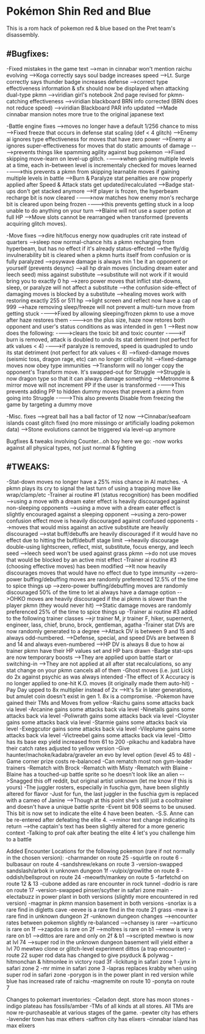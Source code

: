 # Pokémon Shin Red and Blue

This is a rom hack of pokemon red & blue based on the Pret team's disassembly.

#Bugfixes:
-----------
-Fixed mistakes in the game text
-->man in cinnabar won't mention raichu evolving
-->Koga correctly says soul badge increases speed
-->Lt. Surge correctly says thunder badge increases defense
-->correct type effectiveness information & sfx should now be displayed when attacking dual-type pkmn
-->viridian girl's notebook 2nd page revised for pkmn-catching effectiveness
-->viridian blackboard BRN info corrected (BRN does not reduce speed)
-->viridian Blackboard PAR info updated
-->Made cinnabar mansion notes more true to the original japanese text

-Battle engine fixes
-->moves no longer have a default 1/256 chance to miss
-->Fixed freeze that occurs in defense stat scaling (def < 4 glitch)
-->Enemy ai ignores type effectiveness for moves that have zero power
-->Enemy ai ignores super-effectiveness for moves that do static amounts of damage
---->prevents things like spamming agility against bug pokemon
-->Fixed skipping move-learn on level-up glitch. 
---->when gaining multiple levels at a time, each in-between level is incrementaly checked for moves learned
---->this prevents a pkmn from skipping learnable moves if gaining multiple levels in battle
-->Burn & Paralyze stat penalties are now properly applied after Speed & Attack stats get updated/recalculated
-->Badge stat-ups don't get stacked anymore
-->If player is frozen, the hyperbeam recharge bit is now cleared
---->now matches how enemy mon's recharge bit is cleared upon being frozen
---->this prevents getting stuck in a loop unable to do anything on your turn
-->Blaine will not use a super potion at full HP
-->Move slots cannot be rearranged when transformed (prevents acquiring glitch moves).

-Move fixes
-->dire hit/focus energy now quadruples crit rate instead of quarters
-->sleep now normal-chance hits a pkmn recharging from hyperbeam, but has no effect if it's already status-effected
-->the fly/dig invulnerability bit is cleared when a pkmn hurts itself from confusion or is fully paralyzed
-->psywave damage is always min 1 be it an opponent or yourself (prevents desync)
-->all hp drain moves (including dream eater and leech seed) miss against substitute
-->substitute will not work if it would bring you to exactly 0 hp
-->zero power moves that inflict stat-downs, sleep, or paralyze will not affect a substitute
-->the confusion side-effect of damaging moves is blocked by a substitute
-->healing moves work with restoring exactly 255 or 511 hp 
-->light screen and reflect now have a cap of 999
-->haze removing sleep/freeze will not prevent a multi-turn move from getting stuck
---->Fixed by allowing sleeping/frozen pkmn to use a move after haze restores them
---->on the plus size, haze now retores both opponent and user's status conditions as was intended in gen 1
-->Rest now does the following:
---->clears the toxic bit and toxic counter
---->if burn is removed, attack is doubled to undo its stat detriment (not perfect for atk values < 4)
---->if paralyze is removed, speed is quadrupled to undo its stat detriment (not perfect for atk values < 8)
-->fixed-damage moves (seismic toss, dragon rage, etc) can no longer critically hit
-->fixed-damage moves now obey type immunities
-->Transform will no longer copy the opponent's Transform move. It's swapped-out for Struggle
-->Struggle is now dragon type so that it can always damage something
-->Metronome & mirror move will not increment PP if the user is transformed
---->This prevents adding PP to hidden dummy moves that prevent a pkmn from going into Struggle
---->This also prevents Disable from freezing the game by targeting a dummy move

-Misc. fixes
-->great ball has a ball factor of 12 now
-->Cinnabar/seafoam islands coast glitch fixed (no more missingo or artificially loading pokemon data)
-->Stone evolutions cannot be triggered via level-up anymore

Bugfixes & tweaks involving Counter...oh boy here we go:
-now works against all physical types, not just normal & fighting


#TWEAKS:
-----------
-Stat-down moves no longer have a 25% miss chance in AI matches.
-A pkmn plays its cry to signal the last turn of using a trapping move like wrap/clamp/etc
-Trainer ai routine #1 (status recognition) has been modified
-->using a move with a dream eater effect is heavily discouraged against non-sleeping opponents
-->using a move with a dream eater effect is slightly encouraged against a sleeping opponent
-->using a zero-power confusion effect move is heavily discouraged against confused opponents
-->moves that would miss against an active substitute are heavily discouraged
-->stat buff/debuffs are heavily discouraged if it would have no effect due to hitting the buff/debuff stage limit
-->heavily discourage double-using lightscreen, reflect, mist, substitute, focus energy, and leech seed
-->leech seed won't be used against grass pkmn
-->do not use moves that would be blocked by an active mist effect
-Trainer ai routine #3 (choosing effective moves) has been modified
-->It now heavily discourages moves that would have no effect due to type immunity
-->zero-power buffing/debuffing moves are randomly preferenced 12.5% of the time to spice things up
-->zero-power buffing/debuffing moves are randomly discouraged 50% of the time to let ai always have a damage option
-->OHKO moves are heavily discouraged if the ai pkmn is slower than the player pkmn (they would never hit)
-->Static damage moves are randomly preferenced 25% of the time to spice things up
-Trainer ai routine #3 added to the following trainer classes
-->jr trainer M, jr trainer F, hiker, supernerd, engineer, lass, chief, bruno, brock, gentleman, agatha
-Trainer stat DVs are now randomly generated to a degree
-->Attack DV is between 9 and 15 and always odd-numbered.
-->Defense, special, and speed DVs are between 8 and 14 and always even-numbered
-->HP DV is always 8 due to how ai trainer pkmn have their HP values set and HP bars drawn
-Badge stat-ups are now temporary boosts
-->They are applied upon battle start or switching-in
-->They are not applied at all after stat recalculations, so any stat change on your pkmn cancels all of them
-Ghost moves (i.e. just Lick) do 2x against psychic as was always intended
-The effect of X Accuracy is no longer applied to one-hit K.O. moves (it originally made them auto-hit)
-Pay Day upped to 8x multiplier instead of 2x
-->It's 5x in later generations, but amulet coin doesn't exist in gen 1. 8x is a compromise.
-Pokemon have gained their TMs and Moves from yellow
-Raichu gains some attacks back via level
-Arcanine gains some attacks back via level
-Ninetails gains some attacks back via level
-Poliwrath gains some attacks back via level
-Cloyster gains some attacks back via level
-Starmie gains some attacks back via level
-Exeggcutor gains some attacks back via level
-Vileplume gains some attacks back via level
-Victreebel gains some attacks back via level
-Ditto has its base exp yield increased from 61 to 200
-pikachu and kadabra have their catch rates adjusted to yellow version
-Give haunter/machoke/kadabra/graveler an evo by level option (level 45 to 48)
-Game corner prize costs re-balanced
-Can rematch most non gym-leader trainers
-Rematch with Brock
-Rematch with Misty
-Rematch with Blaine
-Blaine has a touched-up battle sprite so he doesn't look like an alien
-->Snagged this off reddit, but original artist unknown (let me know if this is yours)
-The juggler rosters, especially in fuschia gym, have been slightly altered for flavor
-Just for fun, the last juggler in the fuschia gym is replaced with a cameo of Janine
-->Though at this point she's still just a cooltrainer and doesn't have a unique battle sprite
-Event bit 908 seems to be unused. This bit is now set to indicate the elite 4 have been beaten.
-S.S. Anne can be re-entered after defeating the elite 4.
-->minor text change indicating its return
-->the captain's text has been slightly altered for a more generic context
-Talking to prof oak after beating the elite 4 let's you challenge him to a battle

Added Encounter Locations for the following pokemon (rare if not normally in the chosen version):
-charmander on route 25
-squirtle on route 6
-bulbasaur on route 4 
-sandshrew/ekans on route 3
-version-swapped sandslash/arbok in unknown dungeon 1f
-vulpix/growlithe on route 8
-oddish/bellsprout on route 24
-meowth/mankey on route 5
-farfetchd on route 12 & 13
-cubone added as rare encounter in rock tunnel
-dodrio is rare on route 17
-version-swapped pinser/scyther in safari zone main
-electabuzz in power plant in both versions (slightly more encountered in red version)
-magmar in pkmn mansion basement in both versions
-snorlax is a rare find in digletts cave
-eevee is a rare find in the route 21 grass
-mew is a rare find in unknown dungeon 2f
-unknown dungeon changes
-->encounter rates between pokemon slightly re-balanced
-->chansey is rarer
-->articuno is rare on 1f
-->zapdos is rare on 2f
-->moltres is rare on b1
-->mew is very rare on b1
-->dittos are rare and only on 2f & b1
-->scripted mewtwo is now at lvl 74
-->super rod in the unknown dungeon basement will yield either a lvl 70 mewtwo clone or glitch-level experiment dittos (a trap encounter)
-route 22 super rod data has changed to give psyduck & polywag
-hitmonchan & hitmonlee in victory road 3f
-lickitung in safari zone 1
-jynx in safari zone 2
-mr mime in safari zone 3
-lapras replaces krabby when using super rod in safari zone
-porygon is in the power plant in red version while blue has increased rate of raichu
-magnemite on route 10
-ponyta on route 7

Changes to pokemart inventories:
-Celadon dept. store has moon stones
-indigo plateau has fossils/amber
-TMs of all kinds at all stores. All TMs are now re-purchaseable at various stages of the game.
-pewter city has ethers
-lavender town has max ethers
-saffron city has elixers
-cinnabar island has max elixers